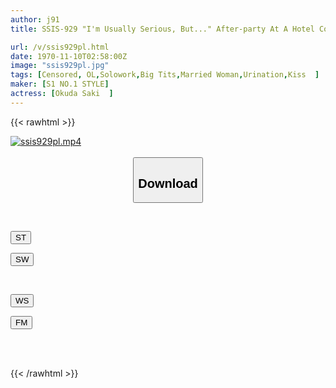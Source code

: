 ```yaml
---
author: j91
title: SSIS-929 "I'm Usually Serious, But..." After-party At A Hotel Covered In Body Fluids With A Married Woman Boss Who Becomes A Kisser When Drunk, Incontinence When Fucked, And A Muddy Wet Bitch Saki Okuda

url: /v/ssis929pl.html
date: 1970-11-10T02:58:00Z
image: "ssis929pl.jpg"
tags: [Censored, OL,Solowork,Big Tits,Married Woman,Urination,Kiss	]
maker: [S1 NO.1 STYLE]
actress: [Okuda Saki  ]
---
```



{{< rawhtml >}}

<div class="video" data-videoid="tape_fileid">
    <a href="javascript:;">
        <img src="https://my.j91.asia/v/ssis929pl.jpg" width="WIDTH" height="HEIGHT" alt="ssis929pl.mp4" loading="lazy">
    </a>
</div>

<script type="text/javascript" src="https://j91.asia/asset/on-demand-st.js"></script>

<br>
  <link rel="stylesheet" href="https://j91.asia/asset/bs5.css">
  
  <center>
  <button class="btn btn-primary" type="button" data-bs-toggle="collapse" data-bs-target=".multi-collapse" aria-expanded="false" aria-controls="multiCollapseExample1 multiCollapseExample2"><h2>Download</h2></button></center>
</p>
<div class="row">
  <div class="col">
    <div class="collapse multi-collapse" id="multiCollapseExample1">
      <div class="card card-body">
	      	      <br>
<div class="buttons">  
<p><a href="https://j91.asia/pending_link.html" target="_blank"><button class="btn-hover color-3"><i class="fa fa-download"></i> ST</button></a></p>
<p><a href="https://j91.asia/pending_link.html" target="_blank"><button class="btn-hover color-2"><i class="fa fa-download"></i> SW</button></a></p></div>
    </div>
  </div>
</div>
  <div class="col">
    <div class="collapse multi-collapse" id="multiCollapseExample2">
      <div class="card card-body">
	      <br>
<div class="buttons">
<p><a href="https://j91.asia/pending_link.html" target="_blank"><button class="btn-hover color-9"><i class="fa fa-download"></i> WS</button></a></p>
<p><a href="https://j91.asia/pending_link.html" target="_blank"><button class="btn-hover color-8"><i class="fa fa-download"></i> FM</button></a></p></div>
<br><br>
      </div>
    </div>
  </div>
</div>

{{< /rawhtml >}}
